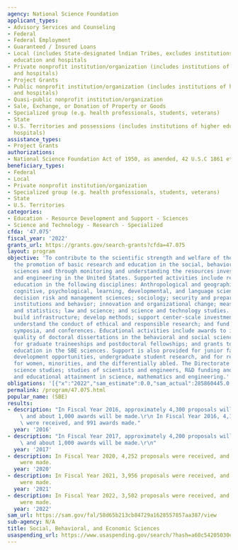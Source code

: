 ```yaml
---
agency: National Science Foundation
applicant_types:
- Advisory Services and Counseling
- Federal
- Federal Employment
- Guaranteed / Insured Loans
- Local (includes State-designated lndian Tribes, excludes institutions of higher
  education and hospitals
- Private nonprofit institution/organization (includes institutions of higher education
  and hospitals)
- Project Grants
- Public nonprofit institution/organization (includes institutions of higher education
  and hospitals)
- Quasi-public nonprofit institution/organization
- Sale, Exchange, or Donation of Property or Goods
- Specialized group (e.g. health professionals, students, veterans)
- State
- U.S. Territories and possessions (includes institutions of higher education and
  hospitals)
assistance_types:
- Project Grants
authorizations:
- National Science Foundation Act of 1950, as amended, 42 U.S.C 1861 et seq.
beneficiary_types:
- Federal
- Local
- Private nonprofit institution/organization
- Specialized group (e.g. health professionals, students, veterans)
- State
- U.S. Territories
categories:
- Education - Resource Development and Support - Sciences
- Science and Technology - Research - Specialized
cfda: '47.075'
fiscal_year: '2022'
grants_url: https://grants.gov/search-grants?cfda=47.075
layout: program
objective: 'To contribute to the scientific strength and welfare of the Nation through
  the promotion of basic research and education in the social, behavioral and economic
  sciences and through monitoring and understanding the resources invested in science
  and engineering in the United States. Supported activities include research and
  education in the following disciplines: Anthropological and geographic sciences;
  cognitive, psychological, learning, developmental, and language sciences; economics,
  decision risk and management sciences; sociology; security and preparedness; accountable
  institutions and behavior; innovation and organizational change; measurement methods
  and statistics; law and science; and science and technology studies. Other SBE grants
  build infrastructure; develop methods; support center-scale investments; seek to
  understand the conduct of ethical and responsible research; and fund research workshops,
  symposia, and conferences. Educational activities include awards to improve the
  quality of doctoral dissertations in the behavioral and social sciences; grants
  for graduate traineeships and postdoctoral fellowships; and grants to promote K-12
  education in the SBE sciences. Support is also provided for junior faculty and mid-career
  development opportunities, undergraduate student research, and for research opportunities
  for women, minorities, and the differentially abled. The Directorate also funds
  science studies; studies of scientists and engineers, R&D funding and expenditures,
  and educational attainment in science, mathematics and engineering.'
obligations: '[{"x":"2022","sam_estimate":0.0,"sam_actual":285860445.0,"usa_spending_actual":232307078.0},{"x":"2023","sam_estimate":313200000.0,"sam_actual":0.0,"usa_spending_actual":237237031.0},{"x":"2024","sam_estimate":360600000.0,"sam_actual":0.0,"usa_spending_actual":220127184.0}]'
permalink: /program/47.075.html
popular_name: (SBE)
results:
- description: "In Fiscal Year 2016, approximately 4,300 proposals will be received,\
    \ and about 1,000 awards will be made.\r\n In Fiscal Year 2016, 4,177 proposals\
    \ were received, and 991 awards made."
  year: '2016'
- description: "In Fiscal Year 2017, approximately 4,200 proposals will be received,\
    \ and about 1,000 awards will be made.\r\n"
  year: '2017'
- description: In Fiscal Year 2020, 4,252 proposals were received, and 1,081 awards
    were made.
  year: '2020'
- description: In Fiscal Year 2021, 3,956 proposals were received, and 918 awards
    were made.
  year: '2021'
- description: In Fiscal Year 2022, 3,502 proposals were received, and 770 awards
    were made.
  year: '2022'
sam_url: https://sam.gov/fal/58d65b213cb84729a1628557857aa387/view
sub-agency: N/A
title: Social, Behavioral, and Economic Sciences
usaspending_url: https://www.usaspending.gov/search/?hash=a60c54205030efed7884ddbf20efe78e
---
```

